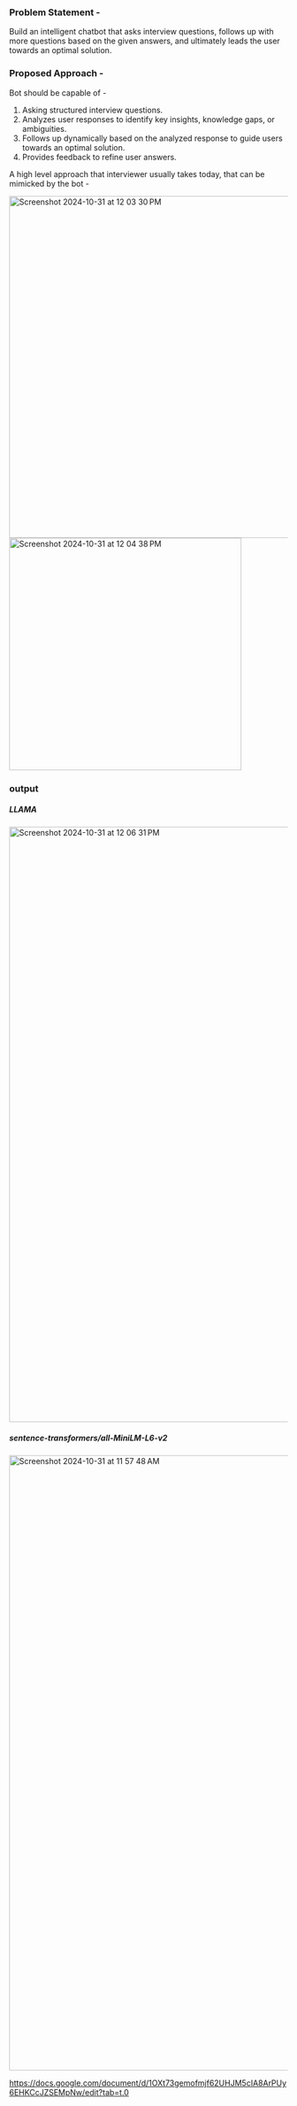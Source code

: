### Problem Statement - 
Build an intelligent chatbot that asks interview questions, follows up with more questions based on the given answers, and ultimately leads the user towards an optimal solution.


### Proposed Approach -
Bot should be capable of - 
1. Asking structured interview questions.
2. Analyzes user responses to identify key insights, knowledge gaps, or ambiguities.
3. Follows up dynamically based on the analyzed response to guide users towards an optimal solution.
4. Provides feedback to refine user answers.

A high level approach that interviewer usually takes today, that can be mimicked by the bot - 


<img width="618" alt="Screenshot 2024-10-31 at 12 03 30 PM" src="https://github.com/user-attachments/assets/af051e46-1afb-4b51-8a1f-73bf57e38827">


<img width="420" alt="Screenshot 2024-10-31 at 12 04 38 PM" src="https://github.com/user-attachments/assets/336262b5-746e-48a7-945f-ded653335464">



### output
##### LLAMA
<img width="1076" alt="Screenshot 2024-10-31 at 12 06 31 PM" src="https://github.com/user-attachments/assets/9dab8eab-4e8b-43bf-87c2-0ec54665b46b">

##### sentence-transformers/all-MiniLM-L6-v2
<img width="1112" alt="Screenshot 2024-10-31 at 11 57 48 AM" src="https://github.com/user-attachments/assets/8a1c51ab-8fe1-4064-8dfe-1357941dc36b">

https://docs.google.com/document/d/1OXt73gemofmjf62UHJM5cIA8ArPUy6EHKCcJZSEMpNw/edit?tab=t.0
